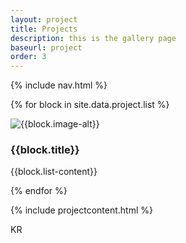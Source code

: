 ```yaml
---
layout: project
title: Projects
description: this is the gallery page
baseurl: project
order: 3
---
```


{% include nav.html %}

{% for block in site.data.project.list %}
  <div class="projects">
    <div class="project">
      <div class="pic">
         <img src="{{block.image}}" alt="{{block.image-alt}}">
      </div>
    <div class="content">
      <h3 class="title">{{block.title}}</h3>
      <p>{{block.list-content}}</p>
    </div>
  </div>
</div>
{% endfor %}

{% include projectcontent.html %}



KR